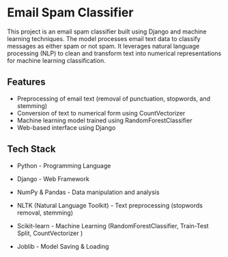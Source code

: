 
# Email Spam Classifier

This project is an email spam classifier built using Django and machine learning techniques. The model processes email text data to classify messages as either spam or not spam. It leverages natural language processing (NLP) to clean and transform text into numerical representations for machine learning classification.


## Features

- Preprocessing of email text (removal of punctuation, stopwords, and stemming)
- Conversion of text to numerical form using CountVectorizer
- Machine learning model trained using RandomForestClassifier
- Web-based interface using Django



## Tech Stack

- Python - Programming Language

- Django - Web Framework

- NumPy & Pandas - Data manipulation and analysis

- NLTK (Natural Language Toolkit) - Text preprocessing (stopwords removal, stemming)

- Scikit-learn - Machine Learning (RandomForestClassifier, Train-Test Split, CountVectorizer )

- Joblib - Model Saving & Loading

